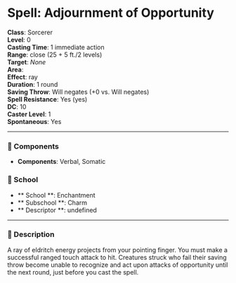 
# Spell: Adjournment of Opportunity
**Class**: Sorcerer  
**Level**: 0  
**Casting Time**: 1 immediate action  
**Range**: close (25 + 5 ft./2 levels)  
**Target**: _None_  
**Area**:   
**Effect**: ray  
**Duration**: 1 round  
**Saving Throw**: Will negates (+0 vs. Will negates)  
**Spell Resistance**: Yes (yes)  
**DC**: 10  
**Caster Level**: 1  
**Spontaneous**: Yes

---

### 🔮 Components
- **Components**: Verbal, Somatic

### 🏫 School
- ** School **: Enchantment
- ** Subschool **: Charm
- ** Descriptor **: undefined
---

### 📜 Description
A ray of eldritch energy projects from your pointing finger. You must make a successful ranged touch attack to hit. Creatures struck who fail their saving throw become unable to recognize and act upon attacks of opportunity until the next round, just before you cast the spell.
